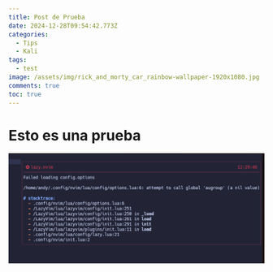 ```yaml
---
title: Post de Prueba
date: 2024-12-28T09:54:42.773Z
categories:
  - Tips
  - Kali
tags:
  - test
image: /assets/img/rick_and_morty_car_rainbow-wallpaper-1920x1080.jpg
comments: true
toc: true
---
```

# Esto es una prueba

![](/assets/img/errorlua.png)